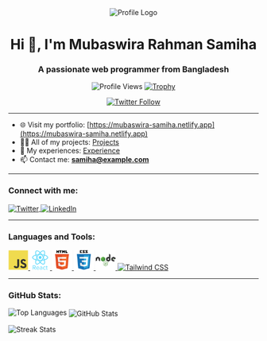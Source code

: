 <div align="center">
  <img height="200" src="https://i.ibb.co.com/zXHpQqL/Whats-App-Image-2024-11-07-at-23-19-16-e8072d04.jpg" alt="Profile Logo" />
</div>

<h1 align="center">Hi 👋, I'm Mubaswira Rahman Samiha</h1>
<h3 align="center">A passionate web programmer from Bangladesh</h3>

<p align="center">
  <img src="https://komarev.com/ghpvc/?username=samiha-hash&label=Profile%20views&color=0e75b6&style=flat" alt="Profile Views" />
  <a href="https://github.com/ryo-ma/github-profile-trophy">
    <img src="https://github-profile-trophy.vercel.app/?username=samiha-hash&theme=monokai" alt="Trophy" />
  </a>
</p>

<p align="center">
  <a href="https://twitter.com/samiharahman324" target="blank">
    <img src="https://img.shields.io/twitter/follow/samiharahman324?logo=twitter&style=for-the-badge" alt="Twitter Follow" />
  </a>
</p>

---

- 🌐 Visit my portfolio: [https://mubaswira-samiha.netlify.app](https://mubaswira-samiha.netlify.app)
- 👨‍💻 All of my projects: [Projects](https://mubaswira-samiha.netlify.app/#projects)
- 📄 My experiences: [Experience](https://mubaswira-samiha.netlify.app/#experience)
- 📫 Contact me: **samiha@example.com**

---

<h3 align="left">Connect with me:</h3>
<p align="left">
  <a href="https://twitter.com/samiharahman324" target="_blank">
    <img align="center" src="https://raw.githubusercontent.com/rahuldkjain/github-profile-readme-generator/master/src/images/icons/Social/twitter.svg" alt="Twitter" height="30" width="40" />
  </a>
  <a href="https://linkedin.com/in/mubaswira-rahman-samiha" target="_blank">
    <img align="center" src="https://raw.githubusercontent.com/rahuldkjain/github-profile-readme-generator/master/src/images/icons/Social/linked-in-alt.svg" alt="LinkedIn" height="30" width="40" />
  </a>
</p>

---

<h3 align="left">Languages and Tools:</h3>
<p align="left">
  <a href="https://developer.mozilla.org/en-US/docs/Web/JavaScript" target="_blank">
    <img src="https://raw.githubusercontent.com/devicons/devicon/master/icons/javascript/javascript-original.svg" alt="JavaScript" width="40" height="40" />
  </a>
  <a href="https://reactjs.org/" target="_blank">
    <img src="https://raw.githubusercontent.com/devicons/devicon/master/icons/react/react-original-wordmark.svg" alt="React" width="40" height="40" />
  </a>
  <a href="https://www.w3.org/html/" target="_blank">
    <img src="https://raw.githubusercontent.com/devicons/devicon/master/icons/html5/html5-original-wordmark.svg" alt="HTML" width="40" height="40" />
  </a>
  <a href="https://www.w3schools.com/css/" target="_blank">
    <img src="https://raw.githubusercontent.com/devicons/devicon/master/icons/css3/css3-original-wordmark.svg" alt="CSS" width="40" height="40" />
  </a>
  <a href="https://nodejs.org" target="_blank">
    <img src="https://raw.githubusercontent.com/devicons/devicon/master/icons/nodejs/nodejs-original-wordmark.svg" alt="Node.js" width="40" height="40" />
  </a>
  <a href="https://tailwindcss.com/" target="_blank">
    <img src="https://www.vectorlogo.zone/logos/tailwindcss/tailwindcss-icon.svg" alt="Tailwind CSS" width="40" height="40" />
  </a>
  <!-- Add more tools and languages here -->
</p>

---

<h3 align="left">GitHub Stats:</h3>
<p>
  <img align="left" src="https://github-readme-stats.vercel.app/api/top-langs?username=samiha-hash&show_icons=true&locale=en&layout=compact" alt="Top Languages" />
</p>

<p>&nbsp;<img align="center" src="https://github-readme-stats.vercel.app/api?username=samiha-hash&show_icons=true&locale=en" alt="GitHub Stats" /></p>

<p><img align="center" src="https://github-readme-streak-stats.herokuapp.com/?user=samiha-hash&" alt="Streak Stats" /></p>
